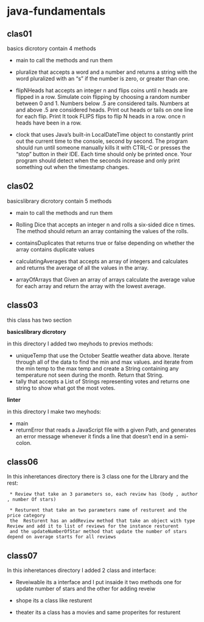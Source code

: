 # java-fundamentals

## clas01

basics dicrotory contain 4 methods

* main to call the methods and run them 

* pluralize that accepts a word and a number and returns a string with the word pluralized with an “s” if the number is zero, or greater than one.

* flipNHeads hat accepts an integer n and flips coins until n heads are flipped in a row. Simulate coin flipping by choosing a random number between 0 and 1. Numbers below .5 are considered tails. Numbers at and above .5 are considered heads. Print out heads or tails on one line for each flip. Print It took FLIPS flips to flip N heads in a row. once n heads have been in a row.

* clock  that uses Java’s built-in LocalDateTime object to constantly print out the current time to the console, second by second. The program should run until someone manually kills it with CTRL-C or presses the “stop” button in their IDE. Each time should only be printed once. Your program should detect when the seconds increase and only print something out when the timestamp changes.

## clas02 

basicslibrary dicrotory contain 5 methods

* main to call the methods and run them 

* Rolling Dice that accepts an integer n and rolls a six-sided dice n times. The method should return an array containing the values of the rolls.

* containsDuplicates that returns true or false depending on whether the array contains duplicate values

* calculatingAverages that accepts an array of integers and calculates and returns the average of all the values in the array.

* arrayOfArrays that Given an array of arrays calculate the average value for each array and return the array with the lowest average.

## class03 
this class has two section 

**basicslibrary dicrotory**

in this directory I added two meyhods to previos methods:

* uniqueTemp that use the October Seattle weather data above. Iterate through all of the data to find the min and max values.
     and iterate from the min temp to the max temp and create a String containing any temperature not seen during the month. Return that String.
* tally  that accepts a List of Strings representing votes and returns one string to show what got the most votes.

**linter**

in this directory I make two meyhods:
* main
* returnError that reads a JavaScript file with a given Path, and generates an error message whenever it finds a line that doesn’t end in a 
semi-colon.

## class06

In this inheretances directory there is 3 class one for the LIbrary and the rest:

     * Review that take an 3 parameters so, each review has (body , author , number Of stars)
    
     * Resturent that take an two parameters name of resturent and the price category
     the  Resturent has an addReview method that take an object with type Review and add it to list of reviews for the instance resturent
     and the updateNumberOfStar method that update the number of stars depend on average starts for all reviews
## class07

In this inheretances directory I added 2 class and interface:

* Reveiwable its a interface and I put insaide it two methods one for update number of stars and the other for adding reveiw

* shope its a class like resturent
* theater its a class has a movies and same properites for resturent  